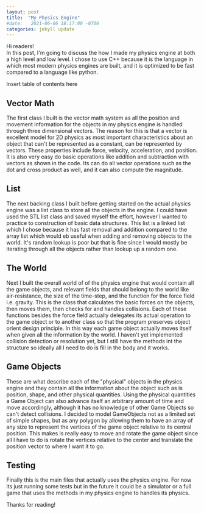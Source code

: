 ```yaml
---
layout: post
title:  "My Physics Engine"
#date:   2021-06-06 18:17:00 -0700
categories: jekyll update
---
```

Hi readers!    
In this post, I'm going to discuss the how I made my physics engine at both a high level and low level. I chose to use C++ because it is the language in which most modern physics engines are built, and it is optimized to be fast compared to a language like python. 

Insert table of contents here

## Vector Math

The first class I built is the vector math system as all the position and movement information for the objects in my physics engine is handled through three dimensional vectors. The reason for this is that a vector is excellent model for 2D physics as most important characteristics about an object that can't be represented as a constant, can be represented by vectors. These properties include force, velocity, acceleration, and position. It is also very easy do basic operations like addition and subtraction with vectors as shown in the code. Its can do all vector operations such as the dot and cross product as well, and it can also compute the magnitude.

## List

The next backing class I built before getting started on the actual physics engine was a list class to store all the objects in the engine. I could have used the STL list class and saved myself the effort, however I wanted to practice to construction of basic data structures. This list is a linked list which I chose because it has fast removal and addition compared to the array list which would eb useful when adding and removing objects to the world. It's random lookup is poor but that is fine since I would mostly be iterating through all the objects rather than lookup up a random one.

## The World

Next I built the overall world of of the physics engine that would contain all the game objects, and relevant fields that should belong to the world like air-resistance, the size of the time-step, and the function for the force field i.e. gravity. This is the class that calculates the basic forces on the objects, then moves them, then checks for and handles collisions. Each of these functions besides the force field actually delegates its actual operation to the game object or to another class so that the program preserves object orient design principle. In this way each game object actually moves itself when given all the information by the world. I haven't yet implemented collision detection or resolution yet, but I still have the methods int the structure so ideally all I need to do is fill in the body and it works.

## Game Objects

These are what describe each of the "physical" objects in the physics engine and they contain all the information about the object such as is position, shape, and other physical quantities. Using the physical quantities a Game Object can also advance itself an arbitrary amount of time and move accordingly, although it has no knowledge of other Game Objects so can't detect collisions. I decided to model GameObjects not as a limited set of simple shapes, but as any polygon by allowing them to have an array of any size to represent the vertices of the game object relative to its central position. This makes is really easy to move and rotate the game object since all I have to do is rotate the vertices relative to the center and translate the position vector to where I want it to go.

## Testing

Finally this is the main files that actually uses the physics engine. For now its just running some tests but in the future it could be a simulator or a full game that uses the methods in my physics engine to handles its physics.     

Thanks for reading!